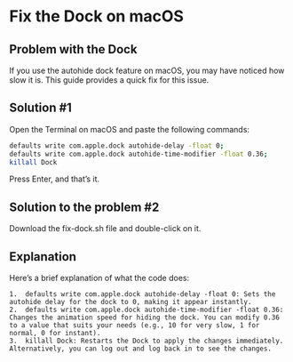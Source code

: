 # Fix the Dock on macOS

## Problem with the Dock

If you use the autohide dock feature on macOS, you may have noticed how slow it is. This guide provides a quick fix for this issue.

## Solution #1

Open the Terminal on macOS and paste the following commands:

```sh
defaults write com.apple.dock autohide-delay -float 0;
defaults write com.apple.dock autohide-time-modifier -float 0.36;
killall Dock
```
Press Enter, and that’s it.

## Solution to the problem \#2
Download the fix-dock.sh file and double-click on it.

## Explanation
Here’s a brief explanation of what the code does:

	1.	defaults write com.apple.dock autohide-delay -float 0: Sets the autohide delay for the dock to 0, making it appear instantly.
	2.	defaults write com.apple.dock autohide-time-modifier -float 0.36: Changes the animation speed for hiding the dock. You can modify 0.36 to a value that suits your needs (e.g., 10 for very slow, 1 for normal, 0 for instant).
	3.	killall Dock: Restarts the Dock to apply the changes immediately. Alternatively, you can log out and log back in to see the changes.
